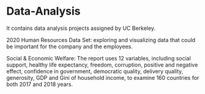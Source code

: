 # Data-Analysis
It contains data analysis projects assigned by UC Berkeley.

2020 Human Resources Data Set: exploring and visualizing data that could be important for the company and the employees.

Social & Economic Welfare: The report uses 12 variables, including social support, healthy life expectancy, freedom, corruption, positive and negative effect, confidence in government, democratic quality, delivery quality, generosity, GDP and Gini of household income, to examine 160 countries for both 2017 and 2018 years.

